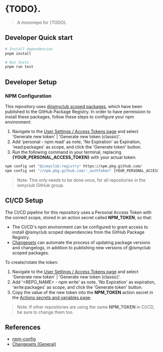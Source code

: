 # {TODO}.

> A monorepo for {TODO}.

## Developer Quick start

```bash
# Install dependencies
pnpm install

# Run tests
pnpm run test
```

## Developer Setup

### NPM Configuration

This repository uses [@ismyclub scoped packages](https://github.com/orgs/ismyclub/packages), which have been published to the GitHub Package Registry. In
order to have permission to install these packages, follow these steps to configure your npm environment:

1. Navigate to the [User Settings / Access Tokens page](https://github.com/settings/tokens) and select 'Generate new token' | 'Generate new token (classic)'.
2. Add 'personal - npm read' as note, 'No Expiration' as Expiration, 'read:packages' as scope, and click the 'Generate token' button.
3. Run the following command in your terminal, replacing **{YOUR_PERSONAL_ACCESS_TOKEN}** with your actual token:

```bash
npm config set "@ismyclub:registry" https://npm.pkg.github.com/
npm config set "//npm.pkg.github.com/:_authToken" {YOUR_PERSONAL_ACCESS_TOKEN}
```

> Note: This only needs to be done once, for all repositories in the ismyclub GitHub group.

## CI/CD Setup

The CI/CD pipeline for this repository uses a Personal Access Token with the correct scope, stored in an action secret called **NPM_TOKEN**, so that:

- The CI/CD's npm environment can be configured to grant access to install @ismyclub scoped dependencies from the GitHub Package Registry.
- [Changesets](https://github.com/changesets/changesets) can automate the process of updating package versions and changelogs, in addition to publishing new
  versions of @ismyclub scoped packages.

To create/rotate the token:

1. Navigate to the [User Settings / Access Tokens page](https://github.com/settings/tokens) and select 'Generate new token' | 'Generate new token (classic)'.
2. Add '<REPO_NAME> - npm write' as note, 'No Expiration' as expiration, 'write:packages' as scope, and click the 'Generate token' button.
3. Copy the value of the new token into the **NPM_TOKEN** action secret in the [Actions secrets and variables page](https://github.com/ismyclub/tools/settings/secrets/actions).

> Note: If other repositories are using the same **NPM_TOKEN** in CI/CD, be sure to change them too.

## References

- [npm-config](https://docs.npmjs.com/cli/v8/commands/npm-config)
- [Changesets (General)](https://github.com/changesets/changesets)
